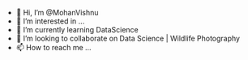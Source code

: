 - 👋 Hi, I’m @MohanVishnu
- 👀 I’m interested in ...
- 🌱 I’m currently learning DataScience
- 💞️ I’m looking to collaborate on Data Science | Wildlife Photography
- 📫 How to reach me ...

<!---
MohanVishnu/MohanVishnu is a ✨ special ✨ repository because its `README.md` (this file) appears on your GitHub profile.
You can click the Preview link to take a look at your changes.
--->
